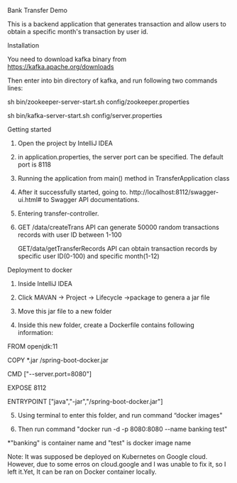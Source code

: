 Bank Transfer Demo 

This is a backend application that generates transaction and allow users to obtain a specific month's transaction by user id.


Installation

You need to download kafka binary from https://kafka.apache.org/downloads 

Then enter into bin directory of kafka, and run following two commands lines:

sh  bin/zookeeper-server-start.sh config/zookeeper.properties

sh bin/kafka-server-start.sh config/server.properties



Getting started 

1. Open the project by IntelliJ IDEA


2. in application.properties, the server port can be specified. The default port is 8118



3. Running the application from main() method in TransferApplication class 



4. After it successfully started, going to. http://localhost:8112/swagger-ui.html# to Swagger API documentations. 



5. Entering transfer-controller. 



6.  GET /data/createTrans API can generate 50000 random transactions records with user ID between 1-100

    GET/data/getTransferRecords API can obtain transaction records by specific user ID(0-100) and specific month(1-12)
    
    
    
Deployment to docker

1.  Inside IntelliJ IDEA


2.  Click MAVAN -> Project -> Lifecycle ->package 
to genera a jar file


3. Move this jar file to a new folder


4. Inside this new folder, create a Dockerfile contains following information: 

FROM openjdk:11

COPY *.jar /spring-boot-docker.jar

CMD ["--server.port=8080"]

EXPOSE 8112

ENTRYPOINT ["java","-jar","/spring-boot-docker.jar"]



5. Using terminal to enter this folder, and run command “docker images"



6. Then run command "docker run -d -p 8080:8080 --name banking test"

*"banking" is container name and "test" is docker image name




Note: It was supposed be deployed on Kubernetes on Google cloud. However, due to some erros on cloud.google and I was unable to fix it, so I left it.Yet,  It can be ran on Docker container locally.  

